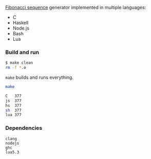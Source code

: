 [Fibonacci sequence](https://en.wikipedia.org/wiki/Fibonacci_number) generator
implemented in multiple languages:
- C
- Haskell
- Node.js
- Bash
- Lua

### Build and run
```bash
$ make clean
rm -f *.o
```

```make``` builds and runs everything.
```bash
make

C	377
js	377
hs	377
sh	377
lua	377
```

### Dependencies
```
clang
nodejs
ghc
lua5.3
```
